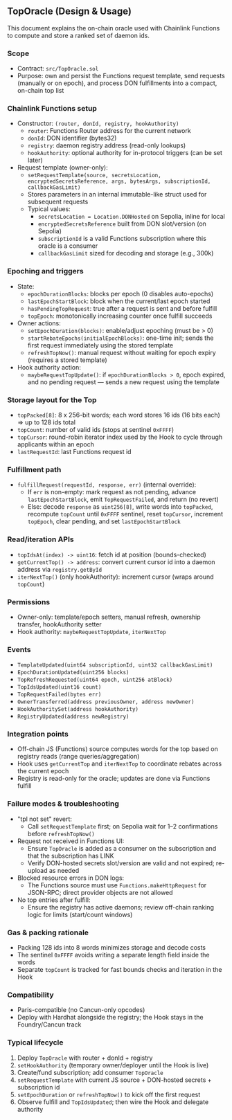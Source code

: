 ## TopOracle (Design & Usage)

This document explains the on-chain oracle used with Chainlink Functions to compute and store a ranked set of daemon ids.

### Scope
- Contract: `src/TopOracle.sol`
- Purpose: own and persist the Functions request template, send requests (manually or on epoch), and process DON fulfillments into a compact, on-chain top list

### Chainlink Functions setup
- Constructor: `(router, donId, registry, hookAuthority)`
  - `router`: Functions Router address for the current network
  - `donId`: DON identifier (bytes32)
  - `registry`: daemon registry address (read-only lookups)
  - `hookAuthority`: optional authority for in-protocol triggers (can be set later)
- Request template (owner-only):
  - `setRequestTemplate(source, secretsLocation, encryptedSecretsReference, args, bytesArgs, subscriptionId, callbackGasLimit)`
  - Stores parameters in an internal immutable-like struct used for subsequent requests
  - Typical values:
    - `secretsLocation = Location.DONHosted` on Sepolia, inline for local
    - `encryptedSecretsReference` built from DON slot/version (on Sepolia)
    - `subscriptionId` is a valid Functions subscription where this oracle is a consumer
    - `callbackGasLimit` sized for decoding and storage (e.g., 300k)

### Epoching and triggers
- State:
  - `epochDurationBlocks`: blocks per epoch (0 disables auto-epochs)
  - `lastEpochStartBlock`: block when the current/last epoch started
  - `hasPendingTopRequest`: true after a request is sent and before fulfill
  - `topEpoch`: monotonically increasing counter once fulfill succeeds
- Owner actions:
  - `setEpochDuration(blocks)`: enable/adjust epoching (must be > 0)
  - `startRebateEpochs(initialEpochBlocks)`: one-time init; sends the first request immediately using the stored template
  - `refreshTopNow()`: manual request without waiting for epoch expiry (requires a stored template)
- Hook authority action:
  - `maybeRequestTopUpdate()`: if `epochDurationBlocks > 0`, epoch expired, and no pending request — sends a new request using the template

### Storage layout for the Top
- `topPacked[8]`: 8 x 256-bit words; each word stores 16 ids (16 bits each) ⇒ up to 128 ids total
- `topCount`: number of valid ids (stops at sentinel `0xFFFF`)
- `topCursor`: round-robin iterator index used by the Hook to cycle through applicants within an epoch
- `lastRequestId`: last Functions request id

### Fulfillment path
- `fulfillRequest(requestId, response, err)` (internal override):
  - If `err` is non-empty: mark request as not pending, advance `lastEpochStartBlock`, emit `TopRequestFailed`, and return (no revert)
  - Else: decode `response` as `uint256[8]`, write words into `topPacked`, recompute `topCount` until `0xFFFF` sentinel, reset `topCursor`, increment `topEpoch`, clear pending, and set `lastEpochStartBlock`

### Read/iteration APIs
- `topIdsAt(index) -> uint16`: fetch id at position (bounds-checked)
- `getCurrentTop() -> address`: convert current cursor id into a daemon address via `registry.getById`
- `iterNextTop()` (only hookAuthority): increment cursor (wraps around `topCount`)

### Permissions
- Owner-only: template/epoch setters, manual refresh, ownership transfer, hookAuthority setter
- Hook authority: `maybeRequestTopUpdate`, `iterNextTop`

### Events
- `TemplateUpdated(uint64 subscriptionId, uint32 callbackGasLimit)`
- `EpochDurationUpdated(uint256 blocks)`
- `TopRefreshRequested(uint64 epoch, uint256 atBlock)`
- `TopIdsUpdated(uint16 count)`
- `TopRequestFailed(bytes err)`
- `OwnerTransferred(address previousOwner, address newOwner)`
- `HookAuthoritySet(address hookAuthority)`
- `RegistryUpdated(address newRegistry)`

### Integration points
- Off-chain JS (Functions) source computes words for the top based on registry reads (range queries/aggregation)
- Hook uses `getCurrentTop` and `iterNextTop` to coordinate rebates across the current epoch
- Registry is read-only for the oracle; updates are done via Functions fulfill

### Failure modes & troubleshooting
- "tpl not set" revert:
  - Call `setRequestTemplate` first; on Sepolia wait for 1–2 confirmations before `refreshTopNow()`
- Request not received in Functions UI:
  - Ensure `TopOracle` is added as a consumer on the subscription and that the subscription has LINK
  - Verify DON-hosted secrets slot/version are valid and not expired; re-upload as needed
- Blocked resource errors in DON logs:
  - The Functions source must use `Functions.makeHttpRequest` for JSON-RPC; direct provider objects are not allowed
- No top entries after fulfill:
  - Ensure the registry has active daemons; review off-chain ranking logic for limits (start/count windows)

### Gas & packing rationale
- Packing 128 ids into 8 words minimizes storage and decode costs
- The sentinel `0xFFFF` avoids writing a separate length field inside the words
- Separate `topCount` is tracked for fast bounds checks and iteration in the Hook

### Compatibility
- Paris-compatible (no Cancun-only opcodes)
- Deploy with Hardhat alongside the registry; the Hook stays in the Foundry/Cancun track

### Typical lifecycle
1) Deploy `TopOracle` with router + donId + registry
2) `setHookAuthority` (temporary owner/deployer until the Hook is live)
3) Create/fund subscription; add consumer `TopOracle`
4) `setRequestTemplate` with current JS source + DON-hosted secrets + subscription id
5) `setEpochDuration` or `refreshTopNow()` to kick off the first request
6) Observe fulfill and `TopIdsUpdated`; then wire the Hook and delegate authority


